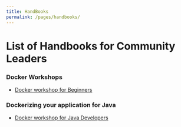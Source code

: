 ```yaml
---
title: HandBooks 
permalink: /pages/handbooks/
---
```


# List of Handbooks for Community Leaders


### Docker Workshops

 - [Docker workshop for Beginners](./docker101/docker101.md)
 
 
### Dockerizing your application for Java

- [Docker workshop for Java Developers](./java/readme.md)




 



